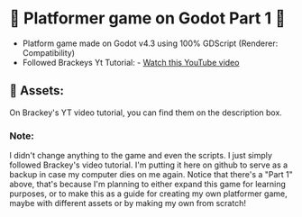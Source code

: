 # 🌱 Platformer game on Godot Part 1 🌱

* Platform game made on Godot v4.3 using 100% GDScript (Renderer: Compatibility)
* Followed Brackeys Yt Tutorial: - [Watch this YouTube video](https://www.youtube.com/watch?v=LOhfqjmasi0&t=820s)

## 🌱 Assets:
On Brackey's YT video tutorial, you can find them on the description box.

### Note:
I didn't change anything to the game and even the scripts. I just simply followed Brackey's video tutorial. 
I'm putting it here on github to serve as a backup in case my computer dies on me again. Notice that there's a "Part 1" above, that's because I'm planning to either expand this game for learning purposes, or to make this as a guide for creating my own platformer game, maybe with different assets or by making my own from scratch!
